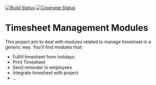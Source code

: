 [![Build Status](https://travis-ci.org/OCA/hr-timesheet.svg?branch=6.1)](https://travis-ci.org/OCA/hr-timesheet)
[![Coverage Status](https://img.shields.io/coveralls/OCA/hr-timesheet.svg)](https://coveralls.io/r/OCA/hr-timesheet?branch=6.1)

Timesheet Management Modules
===========================

This project aim to deal with modules related to manage timesheet in a generic way. You'll find modules that:

 - Fulfill timesheet from holidays
 - Print Timesheet
 - Send reminder to employees
 - Integrate timesheet with project
 - ...


